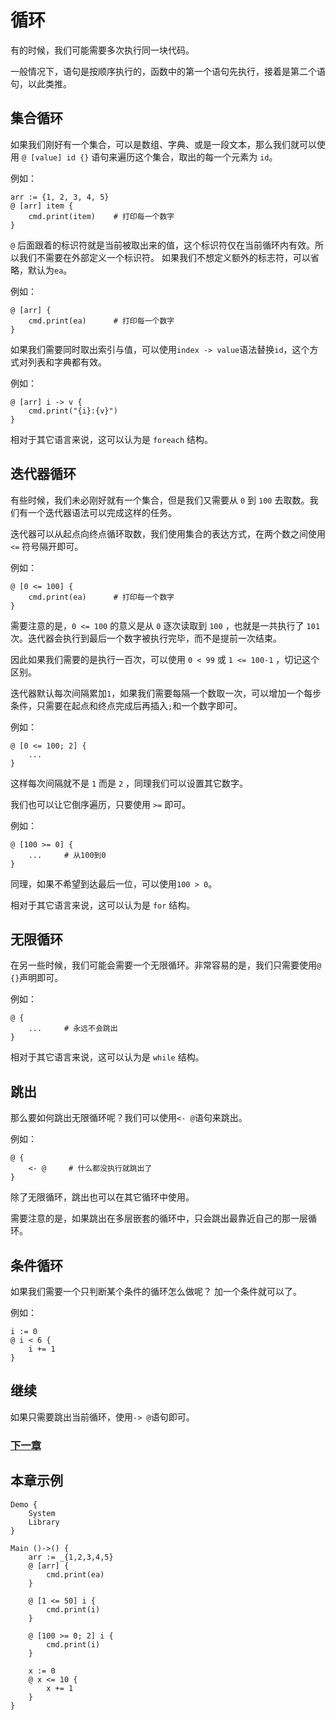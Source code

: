 # 循环
有的时候，我们可能需要多次执行同一块代码。

一般情况下，语句是按顺序执行的，函数中的第一个语句先执行，接着是第二个语句，以此类推。
## 集合循环
如果我们刚好有一个集合，可以是数组、字典、或是一段文本，那么我们就可以使用 `@ [value] id {}` 语句来遍历这个集合，取出的每一个元素为 `id`。

例如：
```
arr := {1, 2, 3, 4, 5}
@ [arr] item {
    cmd.print(item)    # 打印每一个数字
}
```
`@` 后面跟着的标识符就是当前被取出来的值，这个标识符仅在当前循环内有效。所以我们不需要在外部定义一个标识符。
如果我们不想定义额外的标志符，可以省略，默认为`ea`。

例如：
```
@ [arr] {
    cmd.print(ea)      # 打印每一个数字
}
```

如果我们需要同时取出索引与值，可以使用`index -> value`语法替换`id`，这个方式对列表和字典都有效。

例如：
```
@ [arr] i -> v {
    cmd.print("{i}:{v}")
}
```

相对于其它语言来说，这可以认为是 `foreach` 结构。
## 迭代器循环
有些时候，我们未必刚好就有一个集合，但是我们又需要从 `0` 到 `100` 去取数。我们有一个迭代器语法可以完成这样的任务。

迭代器可以从起点向终点循环取数，我们使用集合的表达方式，在两个数之间使用 `<=` 符号隔开即可。

例如：
```
@ [0 <= 100] {
    cmd.print(ea)      # 打印每一个数字
}
```
需要注意的是，`0 <= 100` 的意义是从 `0` 逐次读取到 `100` ，也就是一共执行了 `101` 次。迭代器会执行到最后一个数字被执行完毕，而不是提前一次结束。

因此如果我们需要的是执行一百次，可以使用 `0 < 99` 或 `1 <= 100-1` ，切记这个区别。

迭代器默认每次间隔累加`1`，如果我们需要每隔一个数取一次，可以增加一个每步条件，只需要在起点和终点完成后再插入`;`和一个数字即可。

例如：
```
@ [0 <= 100; 2] {
    ...
}
```
这样每次间隔就不是 `1` 而是 `2` ，同理我们可以设置其它数字。

我们也可以让它倒序遍历，只要使用 `>=` 即可。

例如：
```
@ [100 >= 0] {
    ...     # 从100到0
}
```
同理，如果不希望到达最后一位，可以使用`100 > 0`。

相对于其它语言来说，这可以认为是 `for` 结构。
## 无限循环
在另一些时候，我们可能会需要一个无限循环。非常容易的是，我们只需要使用`@ {}`声明即可。

例如：
```
@ {
    ...     # 永远不会跳出
}
```
相对于其它语言来说，这可以认为是 `while` 结构。
## 跳出
那么要如何跳出无限循环呢？我们可以使用`<- @`语句来跳出。

例如：
```
@ {
    <- @     # 什么都没执行就跳出了
}
```
除了无限循环，跳出也可以在其它循环中使用。

需要注意的是，如果跳出在多层嵌套的循环中，只会跳出最靠近自己的那一层循环。
## 条件循环
如果我们需要一个只判断某个条件的循环怎么做呢？
加一个条件就可以了。

例如：
```
i := 0
@ i < 6 {
    i += 1
}
```
## 继续
如果只需要跳出当前循环，使用`-> @`语句即可。

### [下一章](函数类型.md)

## 本章示例
```
Demo {
    System
    Library
}

Main ()->() {
    arr := _{1,2,3,4,5}
    @ [arr] {
        cmd.print(ea)
    }

    @ [1 <= 50] i {
        cmd.print(i)
    }

    @ [100 >= 0; 2] i {
        cmd.print(i)
    }

    x := 0
    @ x <= 10 {
        x += 1
    }
}
```